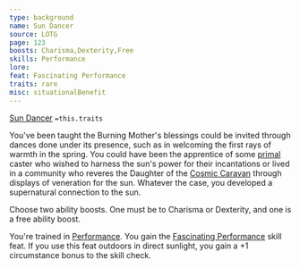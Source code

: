 ```yaml
---
type: background
name: Sun Dancer 
source: LOTG
page: 123
boosts: Charisma,Dexterity,Free
skills: Performance
lore: 
feat: Fascinating Performance
traits: rare
misc: situationalBenefit
---
```


[Sun Dancer](###%20Sun%20Dancer)
`=this.traits`


You've been taught the Burning Mother's blessings could be invited through dances done under its presence, such as in welcoming the first rays of warmth in the spring. You could have been the apprentice of some [primal](../Traits/Primal.md) caster who wished to harness the sun's power for their incantations or lived in a community who reveres the Daughter of the [Cosmic Caravan](Cosmic%20Caravan) through displays of veneration for the sun. Whatever the case, you developed a supernatural connection to the sun.

Choose two ability boosts. One must be to Charisma or Dexterity, and one is a free ability boost.

You're trained in [Performance](Performance). You gain the [Fascinating Performance](Fascinating%20Performance) skill feat. If you use this feat outdoors in direct sunlight, you gain a +1 circumstance bonus to the skill check.

